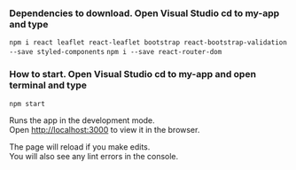 
### Dependencies to download. Open Visual Studio cd to my-app and type 
`npm i react leaflet react-leaflet bootstrap react-bootstrap-validation --save styled-components`
`npm i --save react-router-dom`

### How to start. Open Visual Studio cd to my-app and open terminal and type 
`npm start`

Runs the app in the development mode.\
Open [http://localhost:3000](http://localhost:3000) to view it in the browser.

The page will reload if you make edits.\
You will also see any lint errors in the console.

